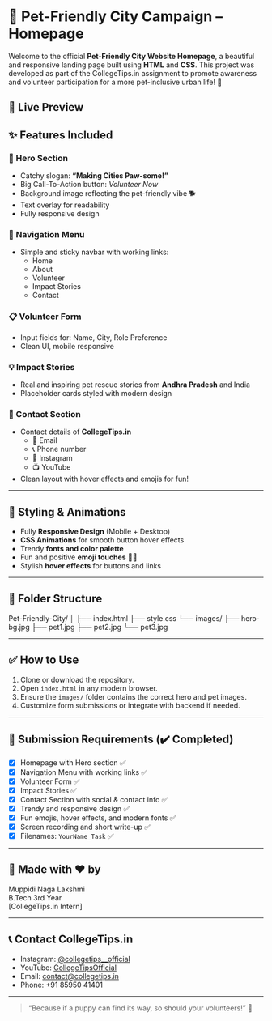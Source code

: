 
# 🐾 Pet-Friendly City Campaign – Homepage
Welcome to the official **Pet-Friendly City Website Homepage**, a beautiful and responsive landing page built using **HTML** and **CSS**. This project was developed as part of the CollegeTips.in assignment to promote awareness and volunteer participation for a more pet-inclusive urban life! 🐶
## 🚀 Live Preview
## ✨ Features Included

### 🎯 Hero Section
- Catchy slogan: **“Making Cities Paw-some!”**
- Big Call-To-Action button: _Volunteer Now_
- Background image reflecting the pet-friendly vibe 🐕
- Text overlay for readability
- Fully responsive design

### 🔗 Navigation Menu
- Simple and sticky navbar with working links:
  - Home
  - About
  - Volunteer
  - Impact Stories
  - Contact

### 📋 Volunteer Form
- Input fields for: Name, City, Role Preference
- Clean UI, mobile responsive

### 💡 Impact Stories
- Real and inspiring pet rescue stories from **Andhra Pradesh** and India
- Placeholder cards styled with modern design

### 📱 Contact Section
- Contact details of **CollegeTips.in**
  - 📧 Email
  - 📞 Phone number
  - 📸 Instagram
  - 📺 YouTube
- Clean layout with hover effects and emojis for fun!

---

## 🎨 Styling & Animations

- Fully **Responsive Design** (Mobile + Desktop)
- **CSS Animations** for smooth button hover effects
- Trendy **fonts and color palette**
- Fun and positive **emoji touches** 🐾✨
- Stylish **hover effects** for buttons and links

---

## 📁 Folder Structure

Pet-Friendly-City/ 
│
├── index.html
├── style.css 
└── images/
├── hero-bg.jpg 
├── pet1.jpg
├── pet2.jpg
└── pet3.jpg

---

## ✅ How to Use

1. Clone or download the repository.
2. Open `index.html` in any modern browser.
3. Ensure the `images/` folder contains the correct hero and pet images.
4. Customize form submissions or integrate with backend if needed.

---

## 📝 Submission Requirements (✔️ Completed)

- [x] Homepage with Hero section ✅  
- [x] Navigation Menu with working links ✅  
- [x] Volunteer Form ✅  
- [x] Impact Stories ✅  
- [x] Contact Section with social & contact info ✅  
- [x] Trendy and responsive design ✅  
- [x] Fun emojis, hover effects, and modern fonts ✅  
- [x] Screen recording and short write-up ✅  
- [x] Filenames: `YourName_Task` ✅

---

## 🙌 Made with ❤️ by
Muppidi Naga Lakshmi  
B.Tech 3rd Year  
[CollegeTips.in Intern]

---

## 📞 Contact CollegeTips.in

- Instagram: [@collegetips__official](https://instagram.com/collegetips__official)
- YouTube: [CollegeTipsOfficial](https://www.youtube.com/@CollegeTipsOfficial)
- Email: [contact@collegetips.in](mailto:contact@collegetips.in)
- Phone: +91 85950 41401

---

> “Because if a puppy can find its way, so should your volunteers!” 🐶
